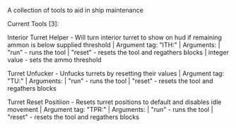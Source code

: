 A collection of tools to aid in ship maintenance

Current Tools [3]:

Interior Turret Helper - Will turn interior turret to show on hud if remaining ammon is below supplied threshold
| Argument tag: "ITH:"
| Arguments: 
| "run" - runs the tool
| "reset" - resets the tool and regathers blocks
| integer value - sets the ammo threshold

Turret Unfucker - Unfucks turrets by resetting their values
| Argument tag: "TU:"
| Arguments: 
| "run" - runs the tool
| "reset" - resets the tool and regathers blocks

Turret Reset Positiion - Resets turret positions to default and disables idle movement
| Argument tag: "TPR:"
| Arguments: 
| "run" - runs the tool
| "reset" - resets the tool and regathers blocks

